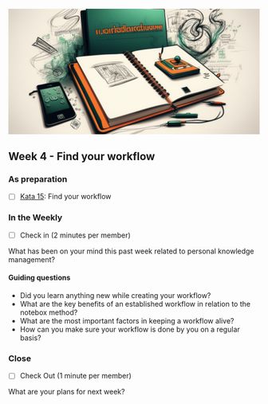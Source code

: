 ![Workflow](images/woche11.png)

## Week 4 - Find your workflow


### As preparation

- [ ] [Kata 15](2-1-Kata-15.md): Find your workflow

### In the Weekly

- [ ] Check in (2 minutes per member)

What has been on your mind this past week related to personal knowledge management?

#### Guiding questions

- Did you learn anything new while creating your workflow?
- What are the key benefits of an established workflow in relation to the notebox method?
- What are the most important factors in keeping a workflow alive?
- How can you make sure your workflow is done by you on a regular basis?

### Close

- [ ] Check Out (1 minute per member)

What are your plans for next week?


